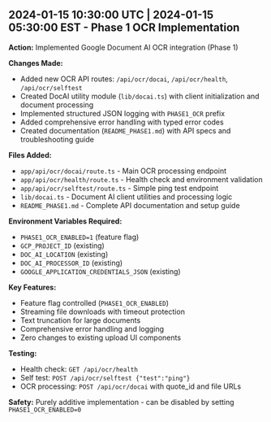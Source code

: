 ## 2024-01-15 10:30:00 UTC | 2024-01-15 05:30:00 EST - Phase 1 OCR Implementation

**Action:** Implemented Google Document AI OCR integration (Phase 1)

**Changes Made:**
- Added new OCR API routes: `/api/ocr/docai`, `/api/ocr/health`, `/api/ocr/selftest`
- Created DocAI utility module (`lib/docai.ts`) with client initialization and document processing
- Implemented structured JSON logging with `PHASE1_OCR` prefix
- Added comprehensive error handling with typed error codes
- Created documentation (`README_PHASE1.md`) with API specs and troubleshooting guide

**Files Added:**
- `app/api/ocr/docai/route.ts` - Main OCR processing endpoint
- `app/api/ocr/health/route.ts` - Health check and environment validation
- `app/api/ocr/selftest/route.ts` - Simple ping test endpoint
- `lib/docai.ts` - Document AI client utilities and processing logic
- `README_PHASE1.md` - Complete API documentation and setup guide

**Environment Variables Required:**
- `PHASE1_OCR_ENABLED=1` (feature flag)
- `GCP_PROJECT_ID` (existing)
- `DOC_AI_LOCATION` (existing) 
- `DOC_AI_PROCESSOR_ID` (existing)
- `GOOGLE_APPLICATION_CREDENTIALS_JSON` (existing)

**Key Features:**
- Feature flag controlled (`PHASE1_OCR_ENABLED`)
- Streaming file downloads with timeout protection
- Text truncation for large documents
- Comprehensive error handling and logging
- Zero changes to existing upload UI components

**Testing:**
- Health check: `GET /api/ocr/health`
- Self test: `POST /api/ocr/selftest {"test":"ping"}`
- OCR processing: `POST /api/ocr/docai` with quote_id and file URLs

**Safety:** Purely additive implementation - can be disabled by setting `PHASE1_OCR_ENABLED=0`
